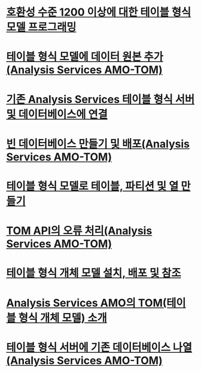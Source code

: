 # [호환성 수준 1200 이상에 대한 테이블 형식 모델 프로그래밍](tabular-model-programming-for-compatibility-level-1200.md)

# [테이블 형식 모델에 데이터 원본 추가(Analysis Services AMO-TOM)](add-a-data-source-to-tabular-model-analysis-services-amo-tom.md)
# [기존 Analysis Services 테이블 형식 서버 및 데이터베이스에 연결](connect-to-existing-analysis-services-tabular-server-and-database.md)
# [빈 데이터베이스 만들기 및 배포(Analysis Services AMO-TOM)](create-and-deploy-an-empty-database-analysis-services-amo-tom.md)
# [테이블 형식 모델로 테이블, 파티션 및 열 만들기](create-tables-partitions-and-columns-in-a-tabular-model.md)
# [TOM API의 오류 처리(Analysis Services AMO-TOM)](handling-errors-in-the-tom-api-analysis-services-amo-tom.md)
# [테이블 형식 개체 모델 설치, 배포 및 참조](install-distribute-and-reference-the-tabular-object-model.md)
# [Analysis Services AMO의 TOM(테이블 형식 개체 모델) 소개](introduction-to-the-tabular-object-model-tom-in-analysis-services-amo.md)
# [테이블 형식 서버에 기존 데이터베이스 나열(Analysis Services AMO-TOM)](list-existing-databases-on-a-tabular-server-analysis-services-amo-tom.md)
